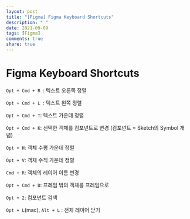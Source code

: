 ```yaml
---
layout: post
title: "[Figma] Figma Keyboard Shortcuts"
description: " "
date: 2021-09-09
tags: [Figma]
comments: true
share: true
---
```



# Figma Keyboard Shortcuts

`Opt + Cmd + R `: 텍스트 오른쪽 정렬

`Opt + Cmd + L `: 텍스트 왼쪽 정렬

`Opt + Cmd + T`: 텍스트 가운데 정렬

`Opt + Cmd + K`: 선택한 객체를 컴포넌트로 변경 (컴포넌트 = Sketch의 Symbol 개념)

`Opt + H`: 객체 수평 가운데 정렬

`Opt + V`: 객체 수직 가운데 정렬

`Cmd + R`: 객체의 레이어 이름 변경

`Opt + Cmd + D`: 프레임 밖의 객체를 프레임으로

`Opt + 2`: 컴포넌트 검색

`Opt + L`(mac), `Alt + L` : 전체 레이어 닫기

